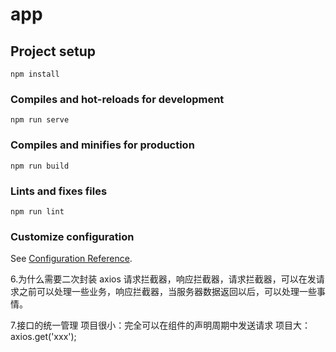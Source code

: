 # app

## Project setup

```
npm install
```

### Compiles and hot-reloads for development

```
npm run serve
```

### Compiles and minifies for production

```
npm run build
```

### Lints and fixes files

```
npm run lint
```

### Customize configuration

See [Configuration Reference](https://cli.vuejs.org/config/).

6.为什么需要二次封装 axios
请求拦截器，响应拦截器，请求拦截器，可以在发请求之前可以处理一些业务，响应拦截器，当服务器数据返回以后，可以处理一些事情。

7.接口的统一管理
项目很小：完全可以在组件的声明周期中发送请求
项目大：axios.get('xxx');

